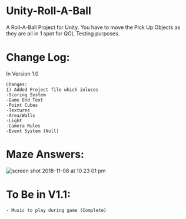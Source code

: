 # Unity-Roll-A-Ball
A Roll-A-Ball Project for Unity. You have to move the Pick Up Objects as they are all in 1 spot for QOL Testing purposes.

# Change Log:

In Version 1.0
```
Changes:
1) Added Project file which inluces
-Scoring System
-Game End Text
-Point Cubes
-Textures
-Area/Walls
-Light
-Camera Rules
-Event System (Null)
```
# Maze Answers:



![screen shot 2018-11-08 at 10 23 01 pm](https://user-images.githubusercontent.com/34495712/48243712-5337a780-e3a7-11e8-81bd-a5690dfd94a8.jpg)




# To Be in V1.1:

```
- Music to play during game (Complete)
```
